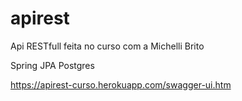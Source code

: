 # apirest

Api RESTfull feita no curso com a Michelli Brito

Spring
JPA
Postgres

https://apirest-curso.herokuapp.com/swagger-ui.htm
